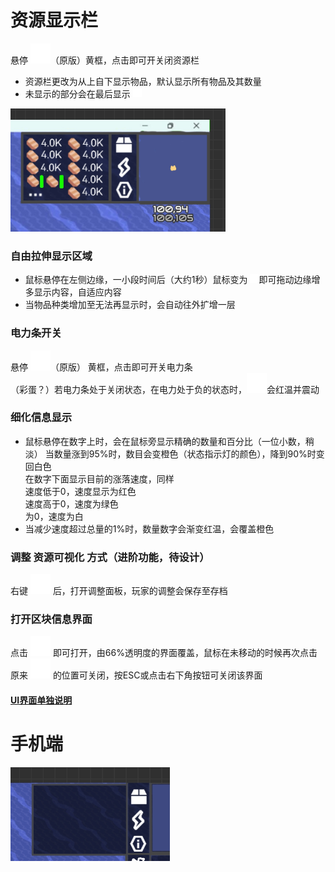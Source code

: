 # 资源显示栏
悬停 ![alt text](图/totalitem.png)（原版）黄框，点击即可开关闭资源栏
- 资源栏更改为从上自下显示物品，默认显示所有物品及其数量  
- 未显示的部分会在最后显示 ![alt text](图/rename.png)  

![alt text](图/资源栏1.png)  

### 自由拉伸显示区域
- 鼠标悬停在左侧边缘，一小段时间后（大约1秒）鼠标变为  ![alt text](图/flip.png)即可拖动边缘增多显示内容，自适应内容  
- 当物品种类增加至无法再显示时，会自动往外扩增一层  

### 电力条开关
悬停 ![alt text](图/lighting.png)（原版） 黄框，点击即可开关电力条  
（彩蛋？）若电力条处于关闭状态，在电力处于负的状态时，![alt text](图/lighting.png)会红温并震动  
### 细化信息显示
- 鼠标悬停在数字上时，会在鼠标旁显示精确的数量和百分比（一位小数，稍淡）
  当数量涨到95%时，数目会变橙色（状态指示灯的颜色），降到90%时变回白色  
  在数字下面显示目前的涨落速度，同样  
速度低于0，速度显示为红色  
速度高于0，速度为绿色  
为0，速度为白  
- 当减少速度超过总量的1%时，数量数字会渐变红温，会覆盖橙色
### 调整 资源可视化 方式（进阶功能，待设计）
右键 ![alt text](图/totalitem.png) 后，打开调整面板，玩家的调整会保存至存档  




### 打开区块信息界面
点击 ![alt text](图/BlockInformation.png)  即可打开，由66%透明度的界面覆盖，鼠标在未移动的时候再次点击原来 ![alt text](图/BlockInformation.png) 的位置可关闭，按ESC或点击右下角按钮可关闭该界面
#### [UI界面单独说明](区块信息界面.md)

# 手机端
![alt text](图/资源-手机.png)